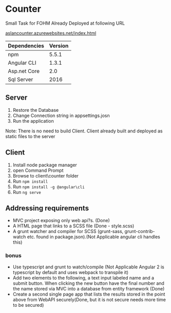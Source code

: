 # Counter
Small Task for FOHM
Already Deployed at following URL

[aslancounter.azurewebsites.net/index.html](aslancounter.azurewebsites.net/index.html)


|Dependencies| Version|
|------------|:-------|
|npm         | 5.5.1  |
|Angular CLI | 1.3.1  |
|Asp.net Core| 2.0    |
|Sql Server  | 2016   |

## Server
1. Restore the Database
2. Change Connection string in appsettings.josn
3. Run the application


Note: There is no need to build Client.
Client already built and deployed as static files to the server

## Client
1. Install node package manager
2. open Command Prompt
3. Browse to client\counter folder
2. Run `npm install`
3. Run `npm install -g @angular\cli`
4. Run `ng serve`

## Addressing requirements
* MVC project exposing only web api?s. (Done)
* A HTML page that links to a SCSS file (Done - style.scss)
* A grunt watcher and compiler for SCSS (grunt-sass, grunt-contrib-watch etc. found in package.json).(Not Applicable angular cli handles this)
 ### bonus
 * Use typescript and grunt to watch/compile (Not Applicable Angular 2 is typescript by default and uses webpack to transpile it)
 *  Add two elements to the following, a text input labeled name and a submit button. When clicking the new button have the final number and the name stored via MVC into a database from entity framework (Done)
 *    Create a second single page app that lists the results stored in the point above from WebAPI securely(Done, but it is not secure needs more time to be secured)
